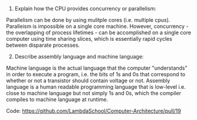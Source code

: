 <!-- Answers to the Short Answer Essay Questions go here -->

1. Explain how the CPU provides concurrency or parallelism:

Parallelism can be done by using mulitple cores (i.e. multiple cpus). Paralleism is impossible on a single core machine. However, concurrency - the overlapping of process lifetimes - can be accomplished on a single core computer using time sharing slices, which is essentially rapid cycles between disparate processes.

2. Describe assembly language and machine language:

Machine language is the actual language that the computer "understands" in order to execute a program, i.e. the bits of 1s and 0s that correspond to whether or not a transistor should contain voltage or not. Assembly language is a human readable programming language that is low-level i.e. close to machine language but not simply 1s and 0s, which the compiler compiles to machine language at runtime.


Code: https://github.com/LambdaSchool/Computer-Architecture/pull/19